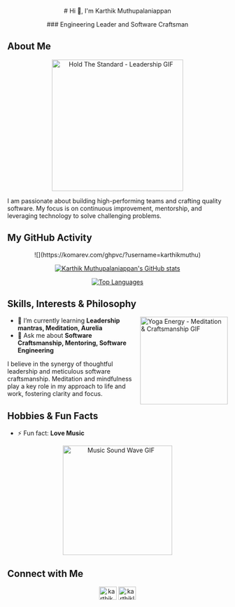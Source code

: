 <p align="center"># Hi 👋, I'm Karthik Muthupalaniappan</p>
<p align="center">### Engineering Leader and Software Craftsman</p>

## About Me
<p align="center">
  <img src="https://media.giphy.com/media/Y1Wsc8DLZTW1fGqcPd/giphy.gif" alt="Hold The Standard - Leadership GIF" width="300"/>
</p>

I am passionate about building high-performing teams and crafting quality software. My focus is on continuous improvement, mentorship, and leveraging technology to solve challenging problems.

## My GitHub Activity
<p align="center">
  ![](https://komarev.com/ghpvc/?username=karthikmuthu)
</p>
<p align="center">
  <a href="https://github.com/anuraghazra/github-readme-stats">
    <img src="https://github-readme-stats.vercel.app/api?username=karthikmuthu&show_icons=true&theme=radical" alt="Karthik Muthupalaniappan's GitHub stats"/>
  </a>
</p>
<p align="center">
  <a href="https://github.com/anuraghazra/github-readme-stats">
    <img src="https://github-readme-stats.vercel.app/api/top-langs/?username=karthikmuthu&layout=compact&theme=radical" alt="Top Languages"/>
  </a>
</p>

## Skills, Interests & Philosophy

<img src="https://media.giphy.com/media/SHW2tiI0lmt66Xgnmg/giphy.gif" alt="Yoga Energy - Meditation & Craftsmanship GIF" width="200" align="right"/>

- 🌱 I’m currently learning **Leadership mantras, Meditation, Aurelia**
- 💬 Ask me about **Software Craftsmanship, Mentoring, Software Engineering**

I believe in the synergy of thoughtful leadership and meticulous software craftsmanship. Meditation and mindfulness play a key role in my approach to life and work, fostering clarity and focus.

## Hobbies & Fun Facts

- ⚡ Fun fact: **Love Music**

<p align="center">
  <img src="https://media.giphy.com/media/UtDM7J7nfpNsAajABM/giphy.gif" alt="Music Sound Wave GIF" width="250"/>
</p>

## Connect with Me

<p align="center">
  <a href="https://twitter.com/karthik_s" target="_blank"><img align="center" src="https://cdn.jsdelivr.net/npm/simple-icons@3.0.1/icons/twitter.svg" alt="karthik_s" height="30" width="40" /></a>
  <a href="https://linkedin.com/in/karthikliveshere" target="_blank"><img align="center" src="https://cdn.jsdelivr.net/npm/simple-icons@3.0.1/icons/linkedin.svg" alt="karthikliveshere" height="30" width="40" /></a>
</p>

